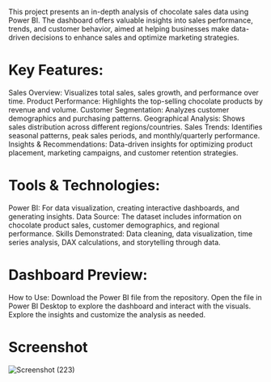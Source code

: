 This project presents an in-depth analysis of chocolate sales data using Power BI. The dashboard offers valuable insights into sales performance, trends, and customer behavior, aimed at helping businesses make data-driven decisions to enhance sales and optimize marketing strategies.
# Key Features:
Sales Overview: Visualizes total sales, sales growth, and performance over time.
Product Performance: Highlights the top-selling chocolate products by revenue and volume.
Customer Segmentation: Analyzes customer demographics and purchasing patterns.
Geographical Analysis: Shows sales distribution across different regions/countries.
Sales Trends: Identifies seasonal patterns, peak sales periods, and monthly/quarterly performance.
Insights & Recommendations: Data-driven insights for optimizing product placement, marketing campaigns, and customer retention strategies.
# Tools & Technologies:
Power BI: For data visualization, creating interactive dashboards, and generating insights.
Data Source: The dataset includes information on chocolate product sales, customer demographics, and regional performance.
Skills Demonstrated: Data cleaning, data visualization, time series analysis, DAX calculations, and storytelling through data.
# Dashboard Preview:
How to Use:
Download the Power BI file from the repository.
Open the file in Power BI Desktop to explore the dashboard and interact with the visuals.
Explore the insights and customize the analysis as needed.
# Screenshot 
![Screenshot (223)](https://github.com/user-attachments/assets/345b83b2-b92c-4eb1-bca3-27a0d3b950c8)
